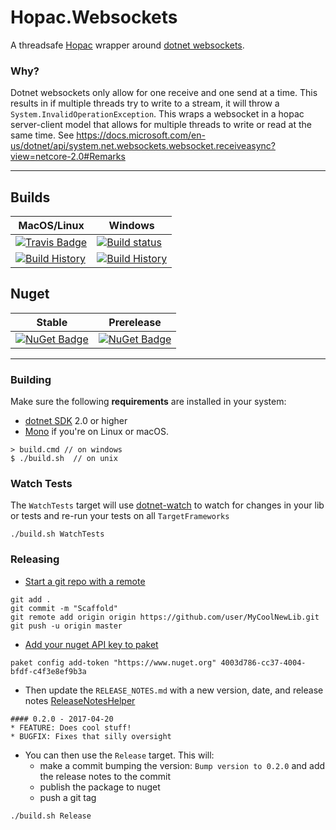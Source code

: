 # Hopac.Websockets

A threadsafe [Hopac](https://github.com/Hopac/Hopac) wrapper around [dotnet websockets](https://docs.microsoft.com/en-us/dotnet/api/system.net.websockets.websocket?view=netcore-2.0).


### Why? 

Dotnet websockets only allow for one receive and one send at a time. This results in if multiple threads try to write to a stream, it will throw a `System.InvalidOperationException`. This wraps a websocket in a hopac server-client model that allows for multiple threads to write or read at the same time. See https://docs.microsoft.com/en-us/dotnet/api/system.net.websockets.websocket.receiveasync?view=netcore-2.0#Remarks

---

## Builds

MacOS/Linux | Windows
--- | ---
[![Travis Badge](https://travis-ci.org/TheAngryByrd/Hopac.Websockets.svg?branch=master)](https://travis-ci.org/TheAngryByrd/Hopac.Websockets) | [![Build status](https://ci.appveyor.com/api/projects/status/github/TheAngryByrd/Hopac.Websockets?svg=true)](https://ci.appveyor.com/project/TheAngryByrd/Hopac-Websockets)
[![Build History](https://buildstats.info/travisci/chart/TheAngryByrd/Hopac.Websockets)](https://travis-ci.org/TheAngryByrd/Hopac.Websockets/builds) | [![Build History](https://buildstats.info/appveyor/chart/TheAngryByrd/Hopac-Websockets)](https://ci.appveyor.com/project/TheAngryByrd/Hopac-Websockets)  


## Nuget 

Stable | Prerelease
--- | ---
[![NuGet Badge](https://buildstats.info/nuget/Hopac.Websockets)](https://www.nuget.org/packages/Hopac.Websockets/) | [![NuGet Badge](https://buildstats.info/nuget/Hopac.Websockets?includePreReleases=true)](https://www.nuget.org/packages/Hopac.Websockets/)

---

### Building


Make sure the following **requirements** are installed in your system:

* [dotnet SDK](https://www.microsoft.com/net/download/core) 2.0 or higher
* [Mono](http://www.mono-project.com/) if you're on Linux or macOS.

```
> build.cmd // on windows
$ ./build.sh  // on unix
```


### Watch Tests

The `WatchTests` target will use [dotnet-watch](https://github.com/aspnet/Docs/blob/master/aspnetcore/tutorials/dotnet-watch.md) to watch for changes in your lib or tests and re-run your tests on all `TargetFrameworks`

```
./build.sh WatchTests
```

### Releasing
* [Start a git repo with a remote](https://help.github.com/articles/adding-an-existing-project-to-github-using-the-command-line/)

```
git add .
git commit -m "Scaffold"
git remote add origin origin https://github.com/user/MyCoolNewLib.git
git push -u origin master
```

* [Add your nuget API key to paket](https://fsprojects.github.io/Paket/paket-config.html#Adding-a-NuGet-API-key)

```
paket config add-token "https://www.nuget.org" 4003d786-cc37-4004-bfdf-c4f3e8ef9b3a
```


* Then update the `RELEASE_NOTES.md` with a new version, date, and release notes [ReleaseNotesHelper](https://fsharp.github.io/FAKE/apidocs/fake-releasenoteshelper.html)

```
#### 0.2.0 - 2017-04-20
* FEATURE: Does cool stuff!
* BUGFIX: Fixes that silly oversight
```

* You can then use the `Release` target.  This will:
    * make a commit bumping the version:  `Bump version to 0.2.0` and add the release notes to the commit
    * publish the package to nuget
    * push a git tag

```
./build.sh Release
```
